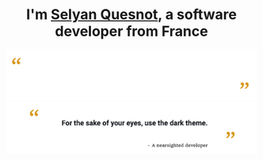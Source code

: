 <h1 align="center"> I'm <a href="#" target="_blank">Selyan Quesnot</a>, a software developer from France</h1>

![quote](./images/quote-dark-theme.png#gh-dark-mode-only)
![quote](./images/quote-light-theme.png#gh-light-mode-only)